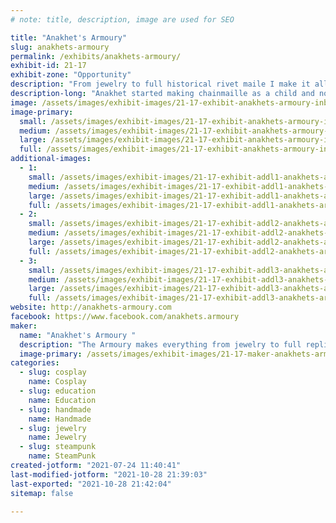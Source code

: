 ```yaml
---
# note: title, description, image are used for SEO

title: "Anakhet's Armoury"
slug: anakhets-armoury
permalink: /exhibits/anakhets-armoury/
exhibit-id: 21-17
exhibit-zone: "Opportunity"
description: "From jewelry to full historical rivet maile I make it all. Demos of historical maile all weekend."
description-long: "Anakhet started making chainmaille as a child and now sells it around Florida. She started learning the historical methods later in life and is working on a full head piece called a coif. Stop by see how this ancient art was done. "
image: /assets/images/exhibit-images/21-17-exhibit-anakhets-armoury-inbound3091820683592658182-large.jpg
image-primary: 
  small: /assets/images/exhibit-images/21-17-exhibit-anakhets-armoury-inbound3091820683592658182-small.jpg
  medium: /assets/images/exhibit-images/21-17-exhibit-anakhets-armoury-inbound3091820683592658182-medium.jpg
  large: /assets/images/exhibit-images/21-17-exhibit-anakhets-armoury-inbound3091820683592658182-large.jpg
  full: /assets/images/exhibit-images/21-17-exhibit-anakhets-armoury-inbound3091820683592658182-full.jpg
additional-images: 
  - 1:
    small: /assets/images/exhibit-images/21-17-exhibit-addl1-anakhets-armoury-chainmaille-owl-small.jpg
    medium: /assets/images/exhibit-images/21-17-exhibit-addl1-anakhets-armoury-chainmaille-owl-medium.jpg
    large: /assets/images/exhibit-images/21-17-exhibit-addl1-anakhets-armoury-chainmaille-owl-large.jpg
    full: /assets/images/exhibit-images/21-17-exhibit-addl1-anakhets-armoury-chainmaille-owl-full.jpg
  - 2:
    small: /assets/images/exhibit-images/21-17-exhibit-addl2-anakhets-armoury-gitd-bracelet-small.jpg
    medium: /assets/images/exhibit-images/21-17-exhibit-addl2-anakhets-armoury-gitd-bracelet-medium.jpg
    large: /assets/images/exhibit-images/21-17-exhibit-addl2-anakhets-armoury-gitd-bracelet-large.jpg
    full: /assets/images/exhibit-images/21-17-exhibit-addl2-anakhets-armoury-gitd-bracelet-full.jpg
  - 3:
    small: /assets/images/exhibit-images/21-17-exhibit-addl3-anakhets-armoury-scalemaille-mask-small.jpg
    medium: /assets/images/exhibit-images/21-17-exhibit-addl3-anakhets-armoury-scalemaille-mask-medium.jpg
    large: /assets/images/exhibit-images/21-17-exhibit-addl3-anakhets-armoury-scalemaille-mask-large.jpg
    full: /assets/images/exhibit-images/21-17-exhibit-addl3-anakhets-armoury-scalemaille-mask-full.jpg
website: http://anakhets-armoury.com 
facebook: https://www.facebook.com/anakhets.armoury
maker: 
  name: "Anakhet's Armoury "
  description: "The Armoury makes everything from jewelry to full replica rivet maille."
  image-primary: /assets/images/exhibit-images/21-17-maker-anakhets-armoury-inbound4356495360062285081-medium.jpg
categories: 
  - slug: cosplay
    name: Cosplay
  - slug: education
    name: Education
  - slug: handmade
    name: Handmade
  - slug: jewelry
    name: Jewelry
  - slug: steampunk
    name: SteamPunk
created-jotform: "2021-07-24 11:40:41"
last-modified-jotform: "2021-10-28 21:39:03"
last-exported: "2021-10-28 21:42:04"
sitemap: false

---
```


